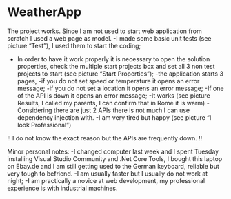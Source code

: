# WeatherApp

The project works.
Since I am not used to start web application from scratch I used a web page as model.
-I made some basic unit tests (see picture “Test”), I used them to start the  coding;
- In order to have it work properly it is necessary to open the solution properties, check the multiple start projects box and set all 3 non test projects to start (see picture “Start Properties”);
-the application starts 3 pages,
-if you do not set speed or temperature it opens an error message;
-if you do not set a location it opens an error message;
-If one of the API is down it opens an error message;
-It works (see picture Results, I called my parents, I can confirm that in Rome it is warm)
-Considering there are just 2 APIs there is not much I can use dependency injection with.
-I am very tired but happy (see picture “I look Professional”)




!! I do not know the exact reason but the APIs are frequently down. !!


Minor personal notes:
-I changed computer last week and I spent Tuesday installing Visual Studio Community and .Net Core Tools,  I bought this laptop on Ebay.de and I am still getting used to the German keyboard, reliable but very tough to befriend.
-I am usually faster but I usually do not work at night;
-I am practically a novice at web development, my professional experience is with industrial machines.
